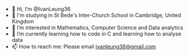 - 👋 Hi, I’m @IvanLeung36
- 📖 I'm studying in St Bede's Inter-Church School in Cambridge, United Kingdom
- 👀 I’m interested in Mathematics, Computer Science and Data analytics
- 🌱 I’m currently learning how to code in C and learning how to analyse data
- 📫 How to reach me: Please email ivanleung36@gmail.com

<!---
IvanLeung36/IvanLeung36 is a ✨ special ✨ repository because its `README.md` (this file) appears on your GitHub profile.
You can click the Preview link to take a look at your changes.
--->
